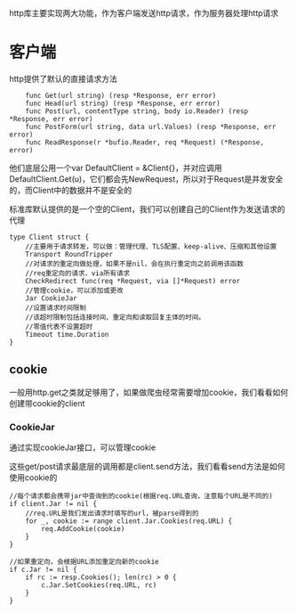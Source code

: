 http库主要实现两大功能，作为客户端发送http请求，作为服务器处理http请求

# 客户端
http提供了默认的直接请求方法
```
    func Get(url string) (resp *Response, err error)
    func Head(url string) (resp *Response, err error)
    func Post(url, contentType string, body io.Reader) (resp *Response, err error)
    func PostForm(url string, data url.Values) (resp *Response, err error)
    func ReadResponse(r *bufio.Reader, req *Request) (*Response, error)
```
他们底层公用一个var DefaultClient = &Client{}，并对应调用DefaultClient.Get(u)，它们都会先NewRequest，所以对于Request是并发安全的，而Client中的数据并不是安全的

标准库默认提供的是一个空的Client，我们可以创建自己的Client作为发送请求的代理

```
type Client struct {
    //主要用于请求转发，可以做：管理代理、TLS配置、keep-alive、压缩和其他设置
	Transport RoundTripper
    //对请求的重定向做处理，如果不是nil，会在执行重定向之前调用该函数
    //req重定向的请求，via所有请求
	CheckRedirect func(req *Request, via []*Request) error
    //管理cookie，可以添加或更改
	Jar CookieJar
    //设置请求时间限制
    //该超时限制包括连接时间、重定向和读取回复主体的时间。
    //零值代表不设置超时
	Timeout time.Duration
}
```

## cookie
一般用http.get之类就足够用了，如果做爬虫经常需要增加cookie，我们看看如何创建带cookie的client

### CookieJar
通过实现cookieJar接口，可以管理cookie

这些get/post请求最底层的调用都是client.send方法，我们看看send方法是如何使用cookie的
```
//每个请求都会携带jar中查询到的cookie(根据req.URL查询，注意每个URL是不同的)
if client.Jar != nil {
    //req.URL是我们发出请求时填写的url，被parse得到的
    for _, cookie := range client.Jar.Cookies(req.URL) {
        req.AddCookie(cookie)
    }
}

//如果重定向，会根据URL添加重定向新的cookie
if c.Jar != nil {
    if rc := resp.Cookies(); len(rc) > 0 {
        c.Jar.SetCookies(req.URL, rc)
    }
}
```